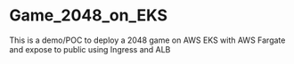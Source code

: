 # Game_2048_on_EKS
This is a demo/POC to deploy a 2048 game on AWS EKS with AWS Fargate and expose to public using Ingress and ALB
